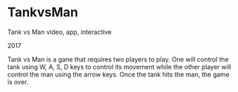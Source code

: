 # TankvsMan

Tank vs Man
video, app, interactive

2017



Tank vs Man is a gane that requires two players to play. One will control the tank using W, A, S, D keys to control its movement while the other player will control the man using the arrow keys. Once the tank hits the man, the game is over.  

